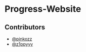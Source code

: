 # Progress-Website

## Contributors

- [@pinkozz](https://github.com/pinkozz)
- [@z1ppyyy](https://github.com/z1ppyyy)